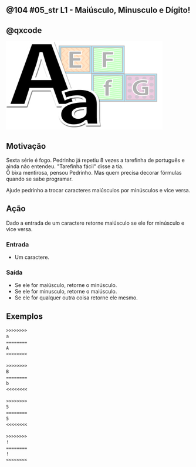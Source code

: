 ## @104 #05_str L1 - Maiúsculo, Minusculo e Dígito!
## @qxcode

![](__capa.jpg)

## Motivação

Sexta série é fogo. Pedrinho já repetiu 8 vezes a tarefinha de português e ainda não entendeu. "Tarefinha fácil" disse a tia.  
Ô bixa mentirosa, pensou Pedrinho. Mas quem precisa decorar fórmulas quando se sabe programar.

Ajude pedrinho a trocar caracteres maiúsculos por minúsculos e vice versa.

## Ação

Dado a entrada de um caractere retorne maiúsculo se ele for minúsculo e vice versa.

### Entrada

*   Um caractere.

### Saída

*   Se ele for maiúsculo, retorne o minúsculo.
*   Se ele for minusculo, retorne o maiúsculo.
*   Se ele for qualquer outra coisa retorne ele mesmo.  

## Exemplos

```
>>>>>>>>
a
========
A
<<<<<<<<

>>>>>>>>
B
========
b
<<<<<<<<

>>>>>>>>
5
========
5
<<<<<<<<

>>>>>>>>
!
========
!
<<<<<<<<
```

<!---
>>>>>>>> 01
X
========
x
<<<<<<<<

>>>>>>>> 02
c
========
C
<<<<<<<<

>>>>>>>> 04
-
========
-
<<<<<<<<

>>>>>>>> 05
@
========
@
<<<<<<<<
--->

#
